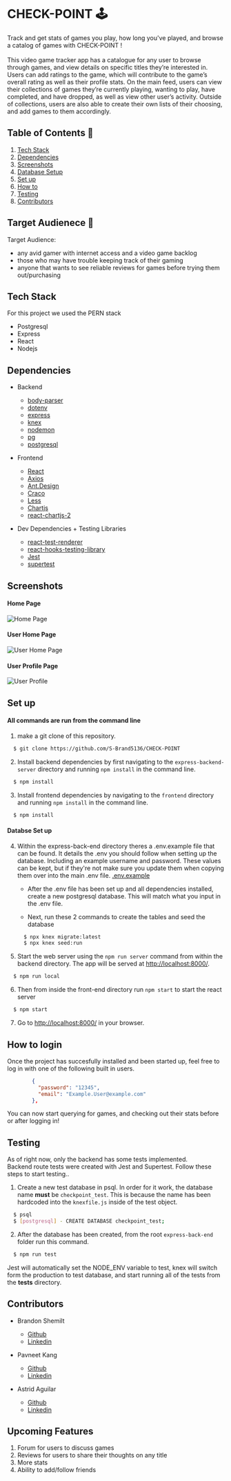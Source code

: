 # CHECK-POINT 🕹️

Track and get stats of games you play, how long you've played, and browse a catalog of games with CHECK-POINT !
<br />
<br />
This video game tracker app has a catalogue for any user to browse through games, and view details on specific titles they’re interested in. Users can add ratings to the game, which will contribute to the game’s overall rating as well as their profile stats. On the main feed, users can view their collections of games they’re currently playing, wanting to play, have completed, and have dropped, as well as view other user’s activity. Outside of collections, users are also able to create their own lists of their choosing, and add games to them accordingly.

## Table of Contents 📖

1. [Tech Stack](#techstack)
2. [Dependencies](#dependencies)
3. [Screenshots](#screenshots)
4. [Database Setup](#database)
5. [Set up](#setUp)
6. [How to](#howTo)
7. [Testing](#tests)
8. [Contributors](#contributors)

## Target Audienece 🙇

Target Audience:

- any avid gamer with internet access and a video game backlog
- those who may have trouble keeping track of their gaming
- anyone that wants to see reliable reviews for games before trying them out/purchasing

## Tech Stack <a name='techstack'></a>

For this project we used the PERN stack

- Postgresql
- Express
- React
- Nodejs

## Dependencies <a name='dependencies'></a>

- Backend

  - [body-parser](https://expressjs.com/en/resources/middleware/body-parser.html)
  - [dotenv](https://www.npmjs.com/package/dotenv)
  - [express](https://expressjs.com/)
  - [knex](https://knexjs.org/)
  - [nodemon](https://www.npmjs.com/package/nodemon)
  - [pg](https://www.npmjs.com/package/pg)
  - [postgresql](https://github.com/S-Brand5136/CHECK-POINT)

- Frontend

  - [React](https://reactjs.org/)
  - [Axios](https://axios-http.com/docs/intro)
  - [Ant.Design](https://ant.design/)
  - [Craco](https://www.npmjs.com/package/@craco/craco)
  - [Less](https://lesscss.org/)
  - [Chartjs](https://www.chartjs.org/)
  - [react-chartjs-2](https://www.npmjs.com/package/react-chartjs-2)

- Dev Dependencies + Testing Libraries

  - [react-test-renderer](https://reactjs.org/docs/test-renderer.html)
  - [react-hooks-testing-library](https://react-hooks-testing-library.com/)
  - [Jest](https://jestjs.io/)
  - [supertest](https://www.npmjs.com/package/supertest)

## Screenshots <a name='screenshots'></a>

#### Home Page

![Home Page](https://github.com/S-Brand5136/CHECK-POINT/blob/master/docs/homepage_visitor.png)

#### User Home Page

![User Home Page](https://github.com/S-Brand5136/CHECK-POINT/blob/master/docs/homepage_user.png)

#### User Profile Page

![User Profile](https://github.com/S-Brand5136/CHECK-POINT/blob/master/docs/user_profile.png)

## Set up <a name='setUp'></a>

#### All commands are run from the command line

1. make a git clone of this repository.

```bash
  $ git clone https://github.com/S-Brand5136/CHECK-POINT
```

2. Install backend dependencies by first navigating to the `express-backend-server` directory and running `npm install` in the command line.

```bash
  $ npm install
```

3. Install frontend dependencies by navigating to the `frontend` directory and running `npm install` in the command line.

```bash
  $ npm install
```

#### Databse Set up <a name='database'></a>

4. Within the express-back-end directory theres a .env.example file that can be found. It details the .env you should follow when setting up the database. Including an example username and password. These values can be kept, but if they're not make sure you update them when copying them over into the main .env file.
   [.env.example](https://github.com/S-Brand5136/CHECK-POINT/blob/master/express-back-end/.env.example)

   - After the .env file has been set up and all dependencies installed, create a new postgresql database. This will match what you input in the .env file.

   - Next, run these 2 commands to create the tables and seed the database

   ```bash
     $ npx knex migrate:latest
     $ npx knex seed:run
   ```

5. Start the web server using the `npm run server` command from within the backend directory. The app will be served at <http://localhost:8000/>.

```bash
  $ npm run local
```

6. Then from inside the front-end directory run `npm start` to start the react server

```bash
  $ npm start
```

7. Go to <http://localhost:8000/> in your browser.

## How to login <a name='howTo'></a>

Once the project has succesfully installed and been started up, feel free to log in with one of the following built in users.

```JSON
        {
          "password": "12345",
          "email": "Example.User@example.com"
        },

```

You can now start querying for games, and checking out their stats before or after logging in!

## Testing <a name='tests'></a>

As of right now, only the backend has some tests implemented.
<br />
Backend route tests were created with Jest and Supertest. Follow these steps to start testing..

1. Create a new test database in psql. In order for it work, the database name **must** be `checkpoint_test`. This is because the name has been hardcoded into the `knexfile.js` inside of the test object.

```bash
  $ psql
  $ [postgresql] - CREATE DATABASE checkpoint_test;
```

2. After the database has been created, from the root `express-back-end` folder run this command.

```bash
  $ npm run test
```

Jest will automatically set the NODE_ENV variable to test, knex will switch form the production to test database, and start running all of the tests from the **tests** directory.

## Contributors <a name='contributors'></a>

- Brandon Shemilt

  - [Github](https://github.com/S-Brand5136)
  - [Linkedin](www.linkedin.com/in/brandon-shemilt-89a9401b1)

- Pavneet Kang

  - [Github](https://github.com/Pavneetk)
  - [Linkedin](https://www.linkedin.com/in/astrid-ch-aguilar/)

- Astrid Aguilar
  - [Github](https://github.com/astridcha1x)
  - [Linkedin](https://www.linkedin.com/in/pavneet-k-a139b3108/)

## Upcoming Features <a name='future'></a>

1. Forum for users to discuss games
2. Reviews for users to share their thoughts on any title
3. More stats
4. Ability to add/follow friends
